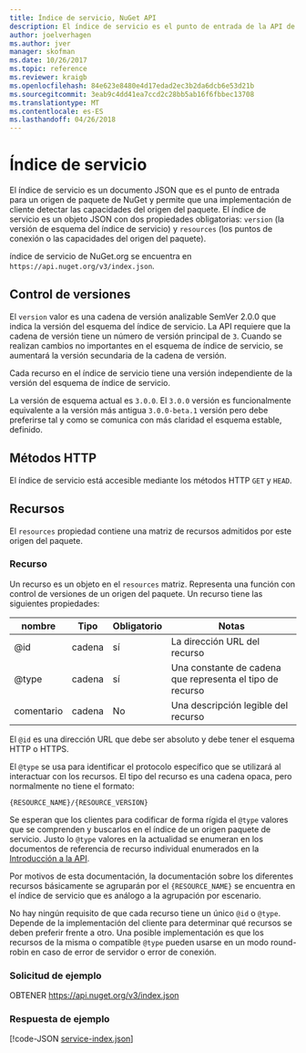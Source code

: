 ```yaml
---
title: Índice de servicio, NuGet API
description: El índice de servicio es el punto de entrada de la API de HTTP de NuGet y enumera las capacidades del servidor.
author: joelverhagen
ms.author: jver
manager: skofman
ms.date: 10/26/2017
ms.topic: reference
ms.reviewer: kraigb
ms.openlocfilehash: 84e623e8480e4d17edad2ec3b2da6dcb6e53d21b
ms.sourcegitcommit: 3eab9c4dd41ea7ccd2c28bb5ab16f6fbbec13708
ms.translationtype: MT
ms.contentlocale: es-ES
ms.lasthandoff: 04/26/2018
---
```

# <a name="service-index"></a>Índice de servicio

El índice de servicio es un documento JSON que es el punto de entrada para un origen de paquete de NuGet y permite que una implementación de cliente detectar las capacidades del origen del paquete. El índice de servicio es un objeto JSON con dos propiedades obligatorias: `version` (la versión de esquema del índice de servicio) y `resources` (los puntos de conexión o las capacidades del origen del paquete).

índice de servicio de NuGet.org se encuentra en `https://api.nuget.org/v3/index.json`.

## <a name="versioning"></a>Control de versiones

El `version` valor es una cadena de versión analizable SemVer 2.0.0 que indica la versión del esquema del índice de servicio. La API requiere que la cadena de versión tiene un número de versión principal de `3`. Cuando se realizan cambios no importantes en el esquema de índice de servicio, se aumentará la versión secundaria de la cadena de versión.

Cada recurso en el índice de servicio tiene una versión independiente de la versión del esquema de índice de servicio.

La versión de esquema actual es `3.0.0`. El `3.0.0` versión es funcionalmente equivalente a la versión más antigua `3.0.0-beta.1` versión pero debe preferirse tal y como se comunica con más claridad el esquema estable, definido.

## <a name="http-methods"></a>Métodos HTTP

El índice de servicio está accesible mediante los métodos HTTP `GET` y `HEAD`.

## <a name="resources"></a>Recursos

El `resources` propiedad contiene una matriz de recursos admitidos por este origen del paquete.

### <a name="resource"></a>Recurso

Un recurso es un objeto en el `resources` matriz. Representa una función con control de versiones de un origen del paquete. Un recurso tiene las siguientes propiedades:

nombre          | Tipo   | Obligatorio | Notas
------------- | ------ | -------- | -----
@id           | cadena | sí      | La dirección URL del recurso
@type         | cadena | sí      | Una constante de cadena que representa el tipo de recurso
comentario       | cadena | No       | Una descripción legible del recurso

El `@id` es una dirección URL que debe ser absoluto y debe tener el esquema HTTP o HTTPS.

El `@type` se usa para identificar el protocolo específico que se utilizará al interactuar con los recursos. El tipo del recurso es una cadena opaca, pero normalmente no tiene el formato:

    {RESOURCE_NAME}/{RESOURCE_VERSION}

Se esperan que los clientes para codificar de forma rígida el `@type` valores que se comprenden y buscarlos en el índice de un origen paquete de servicio. Justo lo `@type` valores en la actualidad se enumeran en los documentos de referencia de recurso individual enumerados en la [Introducción a la API](overview.md#resources-and-schema).

Por motivos de esta documentación, la documentación sobre los diferentes recursos básicamente se agruparán por el `{RESOURCE_NAME}` se encuentra en el índice de servicio que es análogo a la agrupación por escenario. 

No hay ningún requisito de que cada recurso tiene un único `@id` o `@type`. Depende de la implementación del cliente para determinar qué recursos se deben preferir frente a otro. Una posible implementación es que los recursos de la misma o compatible `@type` pueden usarse en un modo round-robin en caso de error de servidor o error de conexión.

### <a name="sample-request"></a>Solicitud de ejemplo

OBTENER https://api.nuget.org/v3/index.json

### <a name="sample-response"></a>Respuesta de ejemplo

[!code-JSON [service-index.json](./_data/service-index.json)]

